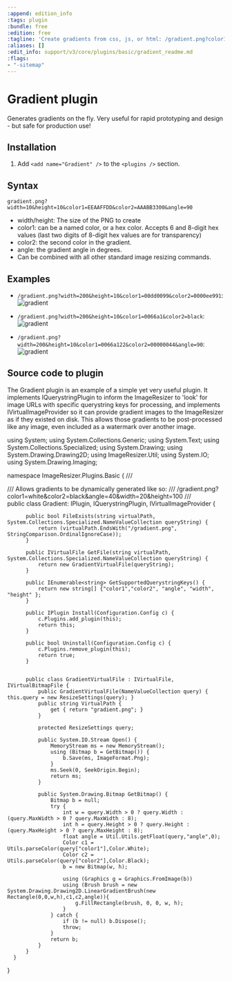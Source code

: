 ```yaml
---
:append: edition_info
:tags: plugin
:bundle: free
:edition: free
:tagline: 'Create gradients from css, js, or html: /gradient.png?color1=FFFFFFAA&color2=BBBBBB99&width=10&width=10&rotate=90.'
:aliases: []
:edit_info: support/v3/core/plugins/basic/gradient_readme.md
:flags:
- "-sitemap"
---
```


# Gradient plugin

Generates gradients on the fly. Very useful for rapid prototyping and design - but safe for production use!

## Installation

1. Add `<add name="Gradient" />` to the `<plugins />` section.

## Syntax

`gradient.png?width=10&height=10&color1=EEAAFFDD&color2=AAABB3300&angle=90`

* width/height: The size of the PNG to create
* color1: can be a named color, or a hex color. Accepts 6 and 8-digit hex values (last two digits of 8-digit hex values are for transparency)
* color2: the second color in the gradient.
* angle: the gradient angle in degrees.
* Can be combined with all other standard image resizing commands.


## Examples


* `/gradient.png?width=200&height=10&color1=00dd0099&color2=0000ee991`: ![gradient](http://img.imageresizing.net/gradient.png;width=200;height=10;color1=00dd0099;color2=0000ee99)

* `/gradient.png?width=200&height=10&color1=0066a1&color2=black`: ![gradient](http://img.imageresizing.net/gradient.png;width=200;height=10;color1=0066a1;color2=black)

* `/gradient.png?width=200&height=10&color1=0066a122&color2=00000044&angle=90`: ![gradient](http://img.imageresizing.net/gradient.png;width=100;height=10;color1=0066a122;color2=00000044;angle=10)


## Source code to plugin

The Gradient plugin is an example of a simple yet very useful plugin. It implements IQuerystringPlugin to inform the ImageResizer to 'look' for image URLs with specific querystring keys for processing, and implements IVirtualImageProvider so it can provide gradient images to the ImageResizer as if they existed on disk. This allows those gradients to be post-processed like any image, even included as a watermark over another image. 

  using System;
  using System.Collections.Generic;
  using System.Text;
  using System.Collections.Specialized;
  using System.Drawing;
  using System.Drawing.Drawing2D;
  using ImageResizer.Util;
  using System.IO;
  using System.Drawing.Imaging;

  namespace ImageResizer.Plugins.Basic {
      /// <summary>
      /// Allows gradients to be dynamically generated like so:
    /// /gradient.png?color1=white&amp;color2=black&amp;angle=40&amp;width=20&amp;height=100
      /// </summary>
      public class Gradient: IPlugin, IQuerystringPlugin, IVirtualImageProvider {
        
          public bool FileExists(string virtualPath, System.Collections.Specialized.NameValueCollection queryString) {
              return (virtualPath.EndsWith("/gradient.png", StringComparison.OrdinalIgnoreCase));
          }

          public IVirtualFile GetFile(string virtualPath, System.Collections.Specialized.NameValueCollection queryString) {
              return new GradientVirtualFile(queryString);
          }

          public IEnumerable<string> GetSupportedQuerystringKeys() {
              return new string[] {"color1","color2", "angle", "width", "height" };
          }

          public IPlugin Install(Configuration.Config c) {
              c.Plugins.add_plugin(this);
              return this;
          }

          public bool Uninstall(Configuration.Config c) {
              c.Plugins.remove_plugin(this);
              return true;
          }


          public class GradientVirtualFile : IVirtualFile, IVirtualBitmapFile {
              public GradientVirtualFile(NameValueCollection query) { this.query = new ResizeSettings(query); }
              public string VirtualPath {
                  get { return "gradient.png"; }
              }

              protected ResizeSettings query;

              public System.IO.Stream Open() {
                  MemoryStream ms = new MemoryStream();
                  using (Bitmap b = GetBitmap()) {
                      b.Save(ms, ImageFormat.Png);
                  }
                  ms.Seek(0, SeekOrigin.Begin);
                  return ms;
              }

              public System.Drawing.Bitmap GetBitmap() {
                  Bitmap b = null;
                  try {
                      int w = query.Width > 0 ? query.Width : (query.MaxWidth > 0 ? query.MaxWidth : 8);
                      int h = query.Height > 0 ? query.Height : (query.MaxHeight > 0 ? query.MaxHeight : 8);
                      float angle = Util.Utils.getFloat(query,"angle",0);
                      Color c1 = Utils.parseColor(query["color1"],Color.White);
                      Color c2 = Utils.parseColor(query["color2"],Color.Black);
                      b = new Bitmap(w, h);

                      using (Graphics g = Graphics.FromImage(b)) 
                      using (Brush brush = new System.Drawing.Drawing2D.LinearGradientBrush(new Rectangle(0,0,w,h),c1,c2,angle)){
                          g.FillRectangle(brush, 0, 0, w, h);
                      }
                  } catch {
                      if (b != null) b.Dispose();
                      throw;
                  }
                  return b;
              }
          }
      }
  }